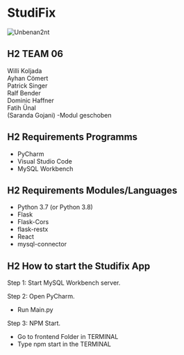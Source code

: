 # StudiFix


![Unbenan2nt](https://user-images.githubusercontent.com/46925089/115688098-1c796000-a35b-11eb-874e-1905169a8920.JPG)

## H2 TEAM 06

Willi Koljada  
Ayhan Cömert  
Patrick Singer  
Ralf Bender  
Dominic Haffner  
Fatih Ünal   
(Saranda Gojani) -Modul geschoben

## H2 Requirements Programms
- PyCharm
- Visual Studio Code
- MySQL Workbench

## H2 Requirements Modules/Languages
- Python 3.7 (or Python 3.8)
- Flask
- Flask-Cors
- flask-restx
- React
- mysql-connector

## H2 How to start the Studifix App

Step 1: Start MySQL Workbench server.

Step 2: Open PyCharm.
- Run Main.py

Step 3: NPM Start.
- Go to frontend Folder in TERMINAL
- Type npm start in the TERMINAL

